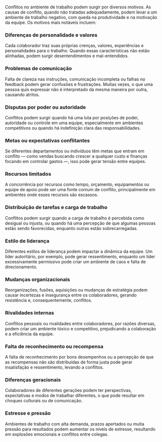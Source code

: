 
Conflitos no ambiente de trabalho podem surgir por diversos motivos. As causas de conflito, quando não tratadas adequadamente, podem levar a um ambiente de trabalho negativo, com queda na produtividade e na motivação da equipe. Os motivos mais notáveis incluem:

### **Diferenças de personalidade e valores**

Cada colaborador traz suas próprias crenças, valores, experiências e personalidades para o trabalho. Quando essas características não estão alinhadas, podem surgir desentendimentos e mal-entendidos.

### **Problemas de comunicação**

Falta de clareza nas instruções, comunicação incompleta ou falhas no feedback podem gerar confusões e frustrações. Muitas vezes, o que uma pessoa quis expressar não é interpretado da mesma maneira por outra, causando atritos.

### **Disputas por poder ou autoridade**

Conflitos podem surgir quando há uma luta por posições de poder, autoridade ou controle em uma equipe, especialmente em ambientes competitivos ou quando há indefinição clara das responsabilidades.

### **Metas ou expectativas conflitantes**

Se diferentes departamentos ou indivíduos têm metas que entram em conflito — como vendas buscando crescer a qualquer custo e finanças focando em controlar gastos —, isso pode gerar tensão entre equipes.

### **Recursos limitados**

A concorrência por recursos como tempo, orçamento, equipamentos ou equipe de apoio pode ser uma fonte comum de conflito, principalmente em ambientes onde esses recursos são escassos.

### **Distribuição de tarefas e carga de trabalho**

Conflitos podem surgir quando a carga de trabalho é percebida como desigual ou injusta, ou quando há uma percepção de que algumas pessoas estão sendo favorecidas, enquanto outras estão sobrecarregadas.

### **Estilo de liderança**

Diferentes estilos de liderança podem impactar a dinâmica da equipe. Um líder autoritário, por exemplo, pode gerar ressentimento, enquanto um líder excessivamente permissivo pode criar um ambiente de caos e falta de direcionamento.

### **Mudanças organizacionais**

Reorganizações, fusões, aquisições ou mudanças de estratégia podem causar incertezas e insegurança entre os colaboradores, gerando resistência e, consequentemente, conflitos.

### **Rivalidades internas**

Conflitos pessoais ou rivalidades entre colaboradores, por razões diversas, podem criar um ambiente tóxico e competitivo, prejudicando a colaboração e a eficiência da equipe.

### **Falta de reconhecimento ou recompensa**

A falta de reconhecimento por bons desempenhos ou a percepção de que as recompensas não são distribuídas de forma justa pode gerar insatisfação e ressentimento, levando a conflitos.

### **Diferenças geracionais**

Colaboradores de diferentes gerações podem ter perspectivas, expectativas e modos de trabalhar diferentes, o que pode resultar em choques culturais ou de comunicação.

### **Estresse e pressão**

Ambientes de trabalho com alta demanda, prazos apertados ou muita pressão para resultados podem aumentar os níveis de estresse, resultando em explosões emocionais e conflitos entre colegas.

